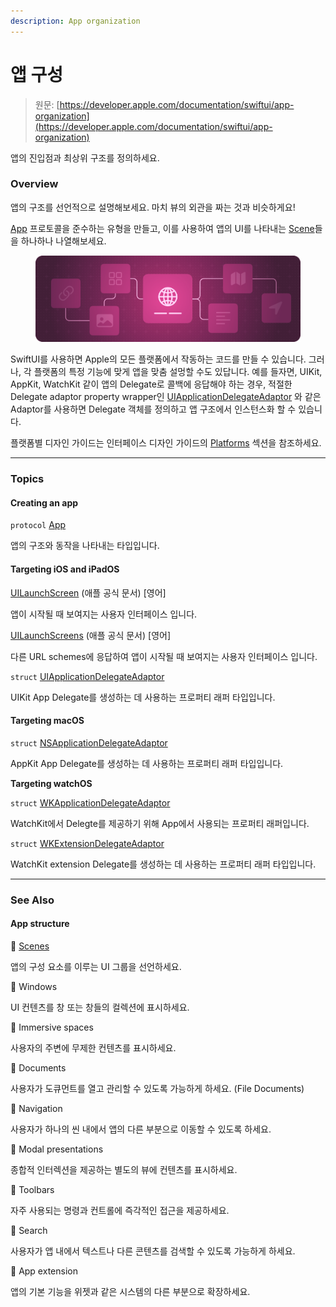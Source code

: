 ```yaml
---
description: App organization
---
```


# 앱 구성

> 원문: [https://developer.apple.com/documentation/swiftui/app-organization](https://developer.apple.com/documentation/swiftui/app-organization)

앱의 진입점과 최상위 구조를 정의하세요.

### Overview

앱의 구조를 선언적으로 설명해보세요. 마치 뷰의 외관을 짜는 것과 비슷하게요!

[App](https://tabber.gitbook.io/swiftui\_docs\_kr/app-structure/undefined/app) 프로토콜을 준수하는 유형을 만들고, 이를 사용하여 앱의 UI를 나타내는 [Scene](../scenes.md)들을 하나하나 나열해보세요.

<figure><img src="../../.gitbook/assets/image.png" alt=""><figcaption></figcaption></figure>

SwiftUI를 사용하면 Apple의 모든 플랫폼에서 작동하는 코드를 만들 수 있습니다. 그러나, 각 플랫폼의 특정 기능에 맞게 앱을 맞춤 설멍할 수도 있답니다. 예를 들자면, UIKit, AppKit, WatchKit 같이 앱의 Delegate로 콜백에 응답해야 하는 경우, 적절한 Delegate adaptor property wrapper인 [UIApplicationDelegateAdaptor](uiapplicationdelegateadaptor.md) 와 같은 Adaptor를 사용하면 Delegate 객체를 정의하고 앱 구조에서 인스턴스화 할 수 있습니다.



플랫폼별 디자인 가이드는 인터페이스 디자인 가이드의 [Platforms](https://developer.apple.com/design/human-interface-guidelines/platforms/overview) 섹션을 참조하세요.

***

### Topics

#### Creating an app

`protocol` [App](app.md)

&#x20;   앱의 구조와 동작을 나타내는 타입입니다.

#### Targeting iOS and iPadOS <a href="#targeting-ios-and-ipados" id="targeting-ios-and-ipados"></a>

[UILaunchScreen](https://developer.apple.com/documentation/bundleresources/information\_property\_list/uilaunchscreen) (애플 공식 문서) \[영어]

&#x20;   앱이 시작될 때 보여지는 사용자 인터페이스 입니다.

[UILaunchScreens](https://developer.apple.com/documentation/bundleresources/information\_property\_list/uilaunchscreens) (애플 공식 문서) \[영어]

&#x20;   다른 URL schemes에 응답하여 앱이 시작될 때 보여지는 사용자 인터페이스 입니다.

`struct` [UIApplicationDelegateAdaptor](uiapplicationdelegateadaptor.md)

&#x20;   UIKit App Delegate를 생성하는 데 사용하는 프로퍼티 래퍼 타입입니다.

#### Targeting macOS <a href="#targeting-macos" id="targeting-macos"></a>

`struct` [NSApplicationDelegateAdaptor](nsapplicationdelegateadaptor.md)

&#x20;   AppKit App Delegate를 생성하는 데 사용하는 프로퍼티 래퍼 타입입니다.

**Targeting watchOS**

`struct` [WKApplicationDelegateAdaptor](wkapplicationdelegateadaptor.md)

&#x20;   WatchKit에서 Delegte를 제공하기 위해 App에서 사용되는 프로퍼티 래퍼입니다.

`struct` [WKExtensionDelegateAdaptor](wkextensiondelegateadaptor.md)

&#x20;   WatchKit extension Delegate를 생성하는 데 사용하는 프로퍼티 래퍼 타입입니다.

***

### See Also

#### App structure

📔 [Scenes](../scenes.md)

&#x20;   앱의 구성 요소를 이루는 UI 그룹을 선언하세요.

📔 Windows

&#x20;   UI 컨텐츠를 창 또는 창들의 컬렉션에 표시하세요.

📔 Immersive spaces

&#x20;   사용자의 주변에 무제한 컨텐츠를 표시하세요.

📔 Documents

&#x20;   사용자가 도큐먼트를 열고 관리할 수 있도록 가능하게 하세요. (File Documents)

📔 Navigation

&#x20;   사용자가 하나의 씬 내에서 앱의 다른 부분으로 이동할 수 있도록 하세요.

📔 Modal presentations

&#x20;   종합적 인터렉션을 제공하는 별도의 뷰에 컨텐츠를 표시하세요.

📔 Toolbars

&#x20;   자주 사용되는 명령과 컨트롤에 즉각적인 접근을 제공하세요.

📔 Search

&#x20;   사용자가 앱 내에서 텍스트나 다른 콘텐츠를 검색할 수 있도록 가능하게 하세요.

📔 App extension

&#x20;   앱의 기본 기능을 위젯과 같은 시스템의 다른 부분으로 확장하세요.

